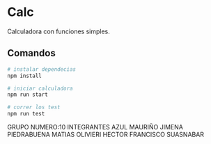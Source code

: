 # Calc

Calculadora con funciones simples.

## Comandos

```bash
# instalar dependecias
npm install

# iniciar calculadora
npm run start

# correr los test
npm run test
```
GRUPO NUMERO:10
INTEGRANTES
   AZUL MAURIÑO
   JIMENA PIEDRABUENA
   MATIAS OLIVIERI
   HECTOR FRANCISCO SUASNABAR 
